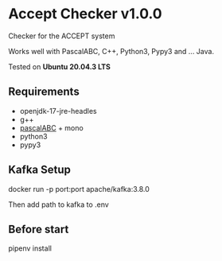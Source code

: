 # Accept Checker v1.0.0

Checker for the ACCEPT system

Works well with PascalABC, C++, Python3, Pypy3 and ... Java.

Tested on **Ubuntu 20.04.3 LTS**

## Requirements

- openjdk-17-jre-headles
- g++
- [pascalABC]('https://github.com/COOLIRON2311/pabcnetdeb') + mono
- python3
- pypy3

## Kafka Setup

docker run -p port:port apache/kafka:3.8.0

Then add path to kafka to .env

## Before start

pipenv install 
